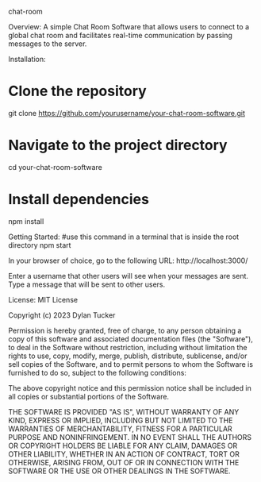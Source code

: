 chat-room

Overview:
A simple Chat Room Software that allows users to connect to a global chat room and facilitates real-time communication by passing messages to the server.


Installation:
# Clone the repository
git clone https://github.com/yourusername/your-chat-room-software.git

# Navigate to the project directory
cd your-chat-room-software

# Install dependencies
npm install


Getting Started:
#use this command in a terminal that is inside the root directory
npm start

In your browser of choice, go to the following URL: http://localhost:3000/

Enter a username that other users will see when your messages are sent.
Type a message that will be sent to other users.


License:
MIT License

Copyright (c) 2023 Dylan Tucker

Permission is hereby granted, free of charge, to any person obtaining a copy
of this software and associated documentation files (the "Software"), to deal
in the Software without restriction, including without limitation the rights
to use, copy, modify, merge, publish, distribute, sublicense, and/or sell
copies of the Software, and to permit persons to whom the Software is
furnished to do so, subject to the following conditions:

The above copyright notice and this permission notice shall be included in all
copies or substantial portions of the Software.

THE SOFTWARE IS PROVIDED "AS IS", WITHOUT WARRANTY OF ANY KIND, EXPRESS OR
IMPLIED, INCLUDING BUT NOT LIMITED TO THE WARRANTIES OF MERCHANTABILITY,
FITNESS FOR A PARTICULAR PURPOSE AND NONINFRINGEMENT. IN NO EVENT SHALL THE
AUTHORS OR COPYRIGHT HOLDERS BE LIABLE FOR ANY CLAIM, DAMAGES OR OTHER
LIABILITY, WHETHER IN AN ACTION OF CONTRACT, TORT OR OTHERWISE, ARISING FROM,
OUT OF OR IN CONNECTION WITH THE SOFTWARE OR THE USE OR OTHER DEALINGS IN THE
SOFTWARE.




